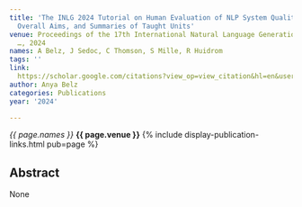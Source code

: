 ```yaml
---
title: 'The INLG 2024 Tutorial on Human Evaluation of NLP System Quality: Background,
  Overall Aims, and Summaries of Taught Units'
venue: Proceedings of the 17th International Natural Language Generation Conference
  …, 2024
names: A Belz, J Sedoc, C Thomson, S Mille, R Huidrom
tags: ''
link: 
  https://scholar.google.com/citations?view_op=view_citation&hl=en&user=trwwiW4AAAAJ&pagesize=100&sortby=pubdate&citation_for_view=trwwiW4AAAAJ:-FonjvnnhkoC
author: Anya Belz
categories: Publications
year: '2024'

---
```


*{{ page.names }}*
**{{ page.venue }}**
{% include display-publication-links.html pub=page %}
## Abstract

None